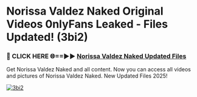 # Norissa Valdez Naked Original Videos 0nlyFans Leaked - Files Updated! (3bi2)

<h3>🔴 CLICK HERE 🌐==►► <a href="https://tinyurl.com/yckcrads" rel="nofollow">Norissa Valdez Naked Updated Files</a></h3>

Get Norissa Valdez Naked and all content. Now you can access all videos and pictures of Norissa Valdez Naked. New Updated Files 2025!

[![3bi2](https://i.imgur.com/hpKpOFt.gif)](https://tinyurl.com/yckcrads)

